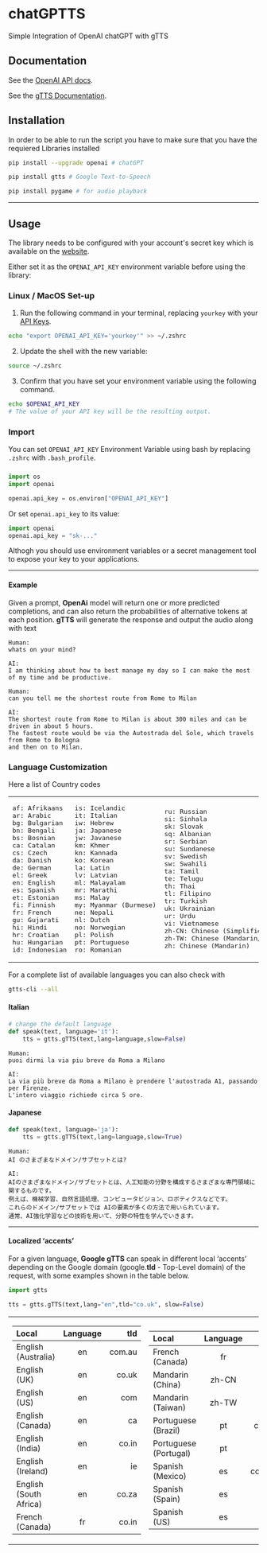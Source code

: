 # chatGPTTS

Simple Integration of OpenAI chatGPT with gTTS

## Documentation

See the [OpenAI API docs](https://beta.openai.com/docs/api-reference?lang=python).

See the [gTTS Documentation](https://gtts.readthedocs.io/en/latest/).

## Installation

In order to be able to run the script you have to make sure that you have the requiered Libraries installed

```sh
pip install --upgrade openai # chatGPT 
```
```sh
pip install gtts # Google Text-to-Speech
```
```sh
pip install pygame # for audio playback
```
- - - -
## Usage
The library needs to be configured with your account's secret key which is available on the [website](https://beta.openai.com/account/api-keys). 

Either set it as the `OPENAI_API_KEY` environment variable before using the library:

### Linux / MacOS Set-up

1. Run the following command in your terminal, replacing `yourkey` with your [API Keys](https://beta.openai.com/account/api-keys).
```bash
echo "export OPENAI_API_KEY='yourkey'" >> ~/.zshrc
```
2. Update the shell with the new variable:
```bash
source ~/.zshrc
```
3. Confirm that you have set your environment variable using the following command. 
```bash
echo $OPENAI_API_KEY
# The value of your API key will be the resulting output.
```

### Import

You can set `OPENAI_API_KEY` Environment Variable using bash
by replacing `.zshrc` with `.bash_profile`.

###

```python
import os
import openai

openai.api_key = os.environ["OPENAI_API_KEY"]
```

Or set `openai.api_key` to its value:

```python
import openai
openai.api_key = "sk-..."
```

Althogh you should use environment variables or a secret management tool to expose your key to your applications.

- - - -

#### Example
Given a prompt, **OpenAi** model will return one or more predicted completions, and can also return the probabilities of alternative tokens at each position. **gTTS** will generate the response and output the audio along with text

 
```
Human:
whats on your mind?

AI: 
I am thinking about how to best manage my day so I can make the most of my time and be productive.
```
```
Human:
can you tell me the shortest route from Rome to Milan

AI: 
The shortest route from Rome to Milan is about 300 miles and can be driven in about 5 hours.
The fastest route would be via the Autostrada del Sole, which travels from Rome to Bologna
and then on to Milan.
```

### Language Customization

Here a list of Country codes

<table>
<tr>
<td>
<pre>
af: Afrikaans
ar: Arabic
bg: Bulgarian
bn: Bengali
bs: Bosnian
ca: Catalan
cs: Czech
da: Danish
de: German
el: Greek
en: English
es: Spanish
et: Estonian
fi: Finnish
fr: French
gu: Gujarati
hi: Hindi
hr: Croatian
hu: Hungarian
id: Indonesian
</pre>
</td>
<td>
<pre>
is: Icelandic
it: Italian
iw: Hebrew
ja: Japanese
jw: Javanese
km: Khmer
kn: Kannada
ko: Korean
la: Latin
lv: Latvian
ml: Malayalam
mr: Marathi
ms: Malay
my: Myanmar (Burmese)
ne: Nepali
nl: Dutch
no: Norwegian
pl: Polish
pt: Portuguese
ro: Romanian
</pre>
</td>
<td>
<pre>
ru: Russian
si: Sinhala
sk: Slovak
sq: Albanian
sr: Serbian
su: Sundanese
sv: Swedish
sw: Swahili
ta: Tamil
te: Telugu
th: Thai
tl: Filipino
tr: Turkish
uk: Ukrainian
ur: Urdu
vi: Vietnamese
zh-CN: Chinese (Simplified)
zh-TW: Chinese (Mandarin/Taiwan)
zh: Chinese (Mandarin)
</pre>
</td>
</tr>
</table>

For a complete list of available languages you can also check with
```sh
gtts-cli --all
```

#### Italian
```python
# change the default language 
def speak(text, language='it'):
    tts = gtts.gTTS(text,lang=language,slow=False)
```
```
Human:
puoi dirmi la via piu breve da Roma a Milano

AI: 
La via più breve da Roma a Milano è prendere l'autostrada A1, passando per Firenze.
L'intero viaggio richiede circa 5 ore.
```
#### Japanese
```python
def speak(text, language='ja'):
    tts = gtts.gTTS(text,lang=language,slow=True)
```
```
Human:
AI のさまざまなドメイン/サブセットとは?

AI: 
AIのさまざまなドメイン/サブセットとは、人工知能の分野を構成するさまざまな専門領域に関するものです。
例えば、機械学習、自然言語処理、コンピュータビジョン、ロボティクスなどです。
これらのドメイン/サブセットでは AIの要素が多くの方法で用いられています。
通常、AI強化学習などの技術を用いて、分野の特性を学んでいきます。
```

- - - -

#### Localized ‘accents’

For a given language, **Google gTTS** can speak in different local ‘accents’ depending on the Google domain (google.**tld** - Top-Level domain) of the request, with some examples shown in the table below.

```python
import gtts

tts = gtts.gTTS(text,lang="en",tld="co.uk", slow=False)
```

<table><tr><td>

| **Local**                 | **Language** | **tld**              |
| :------------------------ | :----------: | -------------------: |
| English (Australia)       | en           | com.au               |
| English (UK)              | en           | co.uk                |
| English (US)              | en           | com                  |
| English (Canada)          | en           | ca                   |
| English (India)           | en           | co.in                |
| English (Ireland)         | en           | ie                   |
| English (South Africa)    | en           | co.za                |
| French (Canada)           | fr           | co.in                |

</td><td>

| **Local**                 | **Language** | **tld**              |
| :------------------------ | :----------: | -------------------: |
| French (Canada)           | fr           | fr                   |
| Mandarin (China)          | zh-CN        | any                  |
| Mandarin (Taiwan)         | zh-TW        | any                  |
| Portuguese (Brazil)       | pt           | com.br               |
| Portuguese (Portugal)     | pt           | pt                   |
| Spanish (Mexico)          | es           | com.mx               |
| Spanish (Spain)           | es           | es                   |
| Spanish (US)              | es           | com                  |

</td></tr> </table>